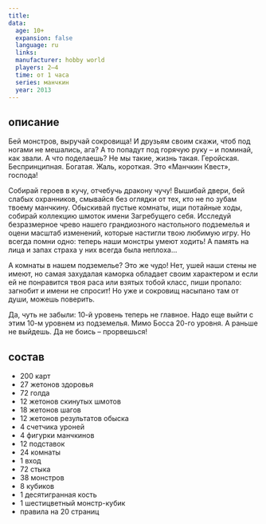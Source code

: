 ```yaml
---
title: 
data:
  age: 10+
  expansion: false
  language: ru
  links: 
  manufacturer: hobby world
  players: 2–4
  time: от 1 часа
  series: манчкин
  year: 2013
---
```


## описание

Бей монстров, выручай сокровища! И друзьям своим скажи, чтоб под ногами не мешались, ага? А то попадут под горячую руку – и поминай, как звали. А что поделаешь? Не мы такие, жизнь такая. Геройская. Беспринципная. Богатая. Жаль, короткая. Это «Манчкин Квест», господа!

Собирай героев в кучу, отчебучь дракону чучу! Вышибай двери, бей слабых охранников, смывайся без оглядки от тех, кто не по зубам твоему манчкину. Обыскивай пустые комнаты, ищи потайные ходы, собирай коллекцию шмоток имени Загребущего себя. Исследуй безразмерное чрево нашего грандиозного настольного подземелья и оцени масштаб изменений, которые настигли твою любимую игру. Но всегда помни одно: теперь наши монстры умеют ходить! А память на лица и запах страха у них всегда была неплоха...

А комнаты в нашем подземелье? Это же чудо! Нет, ушей наши стены не имеют, но самая захудалая каморка обладает своим характером и если ей не понравится твоя раса или взятых тобой класс, пиши пропало: загнобит и имени не спросит! Но уже и сокровищ насыпано там от души, можешь поверить.

Да, чуть не забыли: 10-й уровень теперь не главное. Надо еще выйти с этим 10-м уровнем из подземелья. Мимо Босса 20-го уровня. А раньше не выйдешь. Да не боись – прорвешься!

## состав

- 200 карт
- 27 жетонов здоровья
- 72 голда
- 12 жетонов скинутых шмотов
- 18 жетонов шагов
- 12 жетонов результатов обыска
- 4 счетчика уроней
- 4 фигурки манчкинов
- 12 подставок
- 24 комнаты
- 1 вход
- 72 стыка
- 38 монстров
- 8 кубиков
- 1 десятигранная кость
- 1 шестицветный монстр-кубик
- правила на 20 страниц